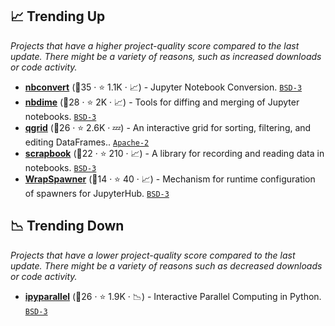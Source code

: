 ## 📈 Trending Up

_Projects that have a higher project-quality score compared to the last update. There might be a variety of reasons, such as increased downloads or code activity._

- <b><a href="https://github.com/jupyter/nbconvert">nbconvert</a></b> (🥇35 ·  ⭐ 1.1K · 📈) - Jupyter Notebook Conversion. <code><a href="http://bit.ly/3aKzpTv">BSD-3</a></code>
- <b><a href="https://github.com/jupyter/nbdime">nbdime</a></b> (🥈28 ·  ⭐ 2K · 📈) - Tools for diffing and merging of Jupyter notebooks. <code><a href="http://bit.ly/3aKzpTv">BSD-3</a></code>
- <b><a href="https://github.com/quantopian/qgrid">qgrid</a></b> (🥈26 ·  ⭐ 2.6K · 💤) - An interactive grid for sorting, filtering, and editing DataFrames.. <code><a href="http://bit.ly/3nYMfla">Apache-2</a></code>
- <b><a href="https://github.com/nteract/scrapbook">scrapbook</a></b> (🥈22 ·  ⭐ 210 · 📈) - A library for recording and reading data in notebooks. <code><a href="http://bit.ly/3aKzpTv">BSD-3</a></code>
- <b><a href="https://github.com/jupyterhub/wrapspawner">WrapSpawner</a></b> (🥉14 ·  ⭐ 40 · 📈) - Mechanism for runtime configuration of spawners for JupyterHub. <code><a href="http://bit.ly/3aKzpTv">BSD-3</a></code>

## 📉 Trending Down

_Projects that have a lower project-quality score compared to the last update. There might be a variety of reasons such as decreased downloads or code activity._

- <b><a href="https://github.com/ipython/ipyparallel">ipyparallel</a></b> (🥈26 ·  ⭐ 1.9K · 📉) - Interactive Parallel Computing in Python. <code><a href="http://bit.ly/3aKzpTv">BSD-3</a></code>

